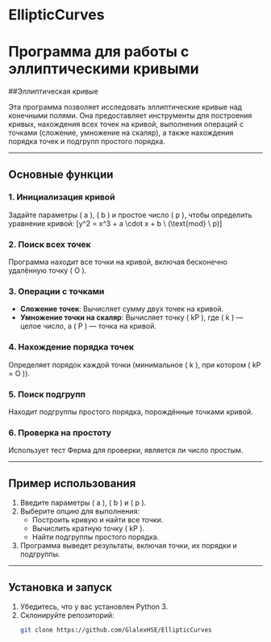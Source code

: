 # EllipticCurves
# Программа для работы с эллиптическими кривыми

##Эллиптическая кривые

Эта программа позволяет исследовать эллиптические кривые над конечными полями. Она предоставляет инструменты для построения кривых, нахождения всех точек на кривой, выполнения операций с точками (сложение, умножение на скаляр), а также нахождения порядка точек и подгрупп простого порядка.

---

## Основные функции

### 1. Инициализация кривой
Задайте параметры \( a \), \( b \) и простое число \( p \), чтобы определить уравнение кривой:
\[y^2 = x^3 + a \cdot x + b \ (\text{mod} \ p)\]

### 2. Поиск всех точек
Программа находит все точки на кривой, включая бесконечно удалённую точку \( O \).

### 3. Операции с точками
- **Сложение точек**: Вычисляет сумму двух точек на кривой.
- **Умножение точки на скаляр**: Вычисляет точку \( kP \), где \( k \) — целое число, а \( P \) — точка на кривой.

### 4. Нахождение порядка точек
Определяет порядок каждой точки (минимальное \( k \), при котором \( kP = O \)).

### 5. Поиск подгрупп
Находит подгруппы простого порядка, порождённые точками кривой.

### 6. Проверка на простоту
Использует тест Ферма для проверки, является ли число простым.

---

## Пример использования

1. Введите параметры \( a \), \( b \) и \( p \).
2. Выберите опцию для выполнения:
   - Построить кривую и найти все точки.
   - Вычислить кратную точку \( kP \).
   - Найти подгруппы простого порядка.
3. Программа выведет результаты, включая точки, их порядки и подгруппы.

---

## Установка и запуск

1. Убедитесь, что у вас установлен Python 3.
2. Склонируйте репозиторий:
   ```bash
   git clone https://github.com/GlalexHSE/EllipticCurves